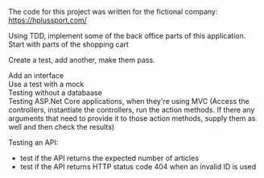 
The code for this project was written for the fictional company:
https://hplussport.com/

Using TDD, implement some of the back office parts of this application.
Start with parts of the shopping cart

Create a test, add another, make them pass.

Add an interface  
Use a test with a mock  
Testing without a databaase  
Testing ASP.Net Core applications, when they're using MVC (Access the controllers, instantiate the controllers, run the action methods. If there any arguments that need to provide it to those action methods, supply them as well and then check the results)  

Testing an API:
 - test if the API returns the expected number of articles
 - test if the API returns HTTP status code 404 when an invalid ID is used